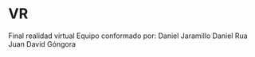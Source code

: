 # VR
 Final realidad virtual
 Equipo conformado por:
 Daniel Jaramillo
 Daniel Rua 
Juan David Góngora
